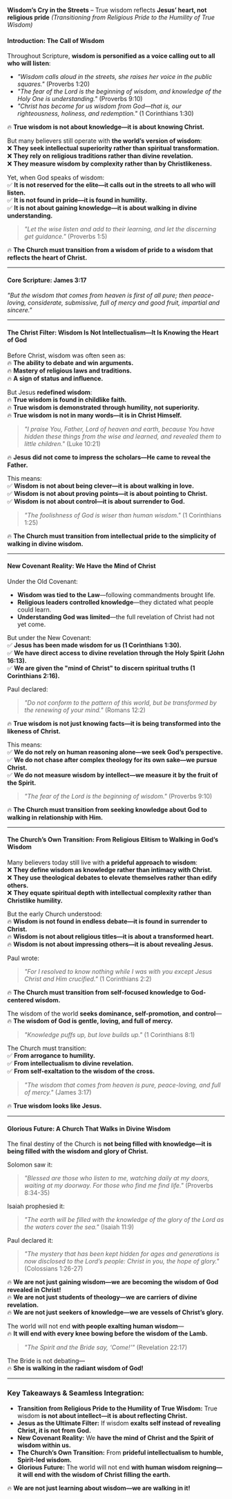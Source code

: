 **Wisdom’s Cry in the Streets** – True wisdom reflects **Jesus’ heart, not religious pride**
_(Transitioning from Religious Pride to the Humility of True Wisdom)_

#### **Introduction: The Call of Wisdom**

Throughout Scripture, **wisdom is personified as a voice calling out to all who will listen**:

- _"Wisdom calls aloud in the streets, she raises her voice in the public squares."_ (Proverbs 1:20)
- _"The fear of the Lord is the beginning of wisdom, and knowledge of the Holy One is understanding."_ (Proverbs 9:10)
- _"Christ has become for us wisdom from God—that is, our righteousness, holiness, and redemption."_ (1 Corinthians 1:30)

🔥 **True wisdom is not about knowledge—it is about knowing Christ.**

But many believers still operate with **the world’s version of wisdom**:  
❌ **They seek intellectual superiority rather than spiritual transformation.**  
❌ **They rely on religious traditions rather than divine revelation.**  
❌ **They measure wisdom by complexity rather than by Christlikeness.**

Yet, when God speaks of wisdom:  
✅ **It is not reserved for the elite—it calls out in the streets to all who will listen.**  
✅ **It is not found in pride—it is found in humility.**  
✅ **It is not about gaining knowledge—it is about walking in divine understanding.**

> _"Let the wise listen and add to their learning, and let the discerning get guidance."_ (Proverbs 1:5)

🔥 **The Church must transition from a wisdom of pride to a wisdom that reflects the heart of Christ.**

---

#### **Core Scripture: James 3:17**

_"But the wisdom that comes from heaven is first of all pure; then peace-loving, considerate, submissive, full of mercy and good fruit, impartial and sincere."_

---

#### **The Christ Filter: Wisdom Is Not Intellectualism—It Is Knowing the Heart of God**

Before Christ, wisdom was often seen as:  
🔥 **The ability to debate and win arguments.**  
🔥 **Mastery of religious laws and traditions.**  
🔥 **A sign of status and influence.**

But Jesus **redefined wisdom**:  
🔥 **True wisdom is found in childlike faith.**  
🔥 **True wisdom is demonstrated through humility, not superiority.**  
🔥 **True wisdom is not in many words—it is in Christ Himself.**

> _"I praise You, Father, Lord of heaven and earth, because You have hidden these things from the wise and learned, and revealed them to little children."_ (Luke 10:21)

🔥 **Jesus did not come to impress the scholars—He came to reveal the Father.**

This means:  
✅ **Wisdom is not about being clever—it is about walking in love.**  
✅ **Wisdom is not about proving points—it is about pointing to Christ.**  
✅ **Wisdom is not about control—it is about surrender to God.**

> _"The foolishness of God is wiser than human wisdom."_ (1 Corinthians 1:25)

🔥 **The Church must transition from intellectual pride to the simplicity of walking in divine wisdom.**

---

#### **New Covenant Reality: We Have the Mind of Christ**

Under the Old Covenant:

- **Wisdom was tied to the Law**—following commandments brought life.
- **Religious leaders controlled knowledge**—they dictated what people could learn.
- **Understanding God was limited**—the full revelation of Christ had not yet come.

But under the New Covenant:  
✅ **Jesus has been made wisdom for us (1 Corinthians 1:30).**  
✅ **We have direct access to divine revelation through the Holy Spirit (John 16:13).**  
✅ **We are given the "mind of Christ" to discern spiritual truths (1 Corinthians 2:16).**

Paul declared:

> _"Do not conform to the pattern of this world, but be transformed by the renewing of your mind."_ (Romans 12:2)

🔥 **True wisdom is not just knowing facts—it is being transformed into the likeness of Christ.**

This means:  
✅ **We do not rely on human reasoning alone—we seek God’s perspective.**  
✅ **We do not chase after complex theology for its own sake—we pursue Christ.**  
✅ **We do not measure wisdom by intellect—we measure it by the fruit of the Spirit.**

> _"The fear of the Lord is the beginning of wisdom."_ (Proverbs 9:10)

🔥 **The Church must transition from seeking knowledge about God to walking in relationship with Him.**

---

#### **The Church’s Own Transition: From Religious Elitism to Walking in God’s Wisdom**

Many believers today still live with **a prideful approach to wisdom**:  
❌ **They define wisdom as knowledge rather than intimacy with Christ.**  
❌ **They use theological debates to elevate themselves rather than edify others.**  
❌ **They equate spiritual depth with intellectual complexity rather than Christlike humility.**

But the early Church understood:  
🔥 **Wisdom is not found in endless debate—it is found in surrender to Christ.**  
🔥 **Wisdom is not about religious titles—it is about a transformed heart.**  
🔥 **Wisdom is not about impressing others—it is about revealing Jesus.**

Paul wrote:

> _"For I resolved to know nothing while I was with you except Jesus Christ and Him crucified."_ (1 Corinthians 2:2)

🔥 **The Church must transition from self-focused knowledge to God-centered wisdom.**

The wisdom of the world **seeks dominance, self-promotion, and control**—  
🔥 **The wisdom of God is gentle, loving, and full of mercy.**

> _"Knowledge puffs up, but love builds up."_ (1 Corinthians 8:1)

The Church must transition:  
✅ **From arrogance to humility.**  
✅ **From intellectualism to divine revelation.**  
✅ **From self-exaltation to the wisdom of the cross.**

> _"The wisdom that comes from heaven is pure, peace-loving, and full of mercy."_ (James 3:17)

🔥 **True wisdom looks like Jesus.**

---

#### **Glorious Future: A Church That Walks in Divine Wisdom**

The final destiny of the Church is **not being filled with knowledge—it is being filled with the wisdom and glory of Christ.**

Solomon saw it:

> _"Blessed are those who listen to me, watching daily at my doors, waiting at my doorway. For those who find me find life."_ (Proverbs 8:34-35)

Isaiah prophesied it:

> _"The earth will be filled with the knowledge of the glory of the Lord as the waters cover the sea."_ (Isaiah 11:9)

Paul declared it:

> _"The mystery that has been kept hidden for ages and generations is now disclosed to the Lord’s people: Christ in you, the hope of glory."_ (Colossians 1:26-27)

🔥 **We are not just gaining wisdom—we are becoming the wisdom of God revealed in Christ!**  
🔥 **We are not just students of theology—we are carriers of divine revelation.**  
🔥 **We are not just seekers of knowledge—we are vessels of Christ’s glory.**

The world will not end **with people exalting human wisdom**—  
🔥 **It will end with every knee bowing before the wisdom of the Lamb.**

> _"The Spirit and the Bride say, ‘Come!’"_ (Revelation 22:17)

The Bride is not debating—  
🔥 **She is walking in the radiant wisdom of God!**

---

### **Key Takeaways & Seamless Integration:**

- **Transition from Religious Pride to the Humility of True Wisdom:** True wisdom **is not about intellect—it is about reflecting Christ.**
- **Jesus as the Ultimate Filter:** If wisdom **exalts self instead of revealing Christ, it is not from God.**
- **New Covenant Reality:** We **have the mind of Christ and the Spirit of wisdom within us.**
- **The Church’s Own Transition:** From **prideful intellectualism to humble, Spirit-led wisdom.**
- **Glorious Future:** The world will not end **with human wisdom reigning—it will end with the wisdom of Christ filling the earth.**

🔥 **We are not just learning about wisdom—we are walking in it!**